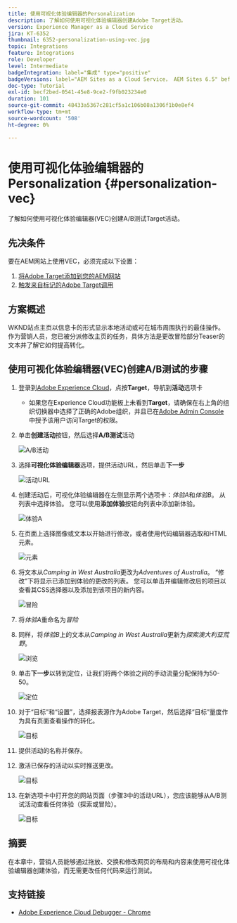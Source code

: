 ```yaml
---
title: 使用可视化体验编辑器的Personalization
description: 了解如何使用可视化体验编辑器创建Adobe Target活动。
version: Experience Manager as a Cloud Service
jira: KT-6352
thumbnail: 6352-personalization-using-vec.jpg
topic: Integrations
feature: Integrations
role: Developer
level: Intermediate
badgeIntegration: label="集成" type="positive"
badgeVersions: label="AEM Sites as a Cloud Service， AEM Sites 6.5" before-title="false"
doc-type: Tutorial
exl-id: becf2bed-0541-45e8-9ce2-f9fb023234e0
duration: 101
source-git-commit: 48433a5367c281cf5a1c106b08a1306f1b0e8ef4
workflow-type: tm+mt
source-wordcount: '508'
ht-degree: 0%

---
```


# 使用可视化体验编辑器的Personalization {#personalization-vec}

了解如何使用可视化体验编辑器(VEC)创建A/B测试Target活动。

## 先决条件

要在AEM网站上使用VEC，必须完成以下设置：

1. [将Adobe Target添加到您的AEM网站](./add-target-launch-extension.md)
1. [触发来自标记的Adobe Target调用](./load-and-fire-target.md)

## 方案概述

WKND站点主页以信息卡的形式显示本地活动或可在城市周围执行的最佳操作。 作为营销人员，您已被分派修改主页的任务，具体方法是更改冒险部分Teaser的文本并了解它如何提高转化。

## 使用可视化体验编辑器(VEC)创建A/B测试的步骤

1. 登录到[Adobe Experience Cloud](https://experience.adobe.com/)，点按&#x200B;__Target__，导航到&#x200B;__活动__&#x200B;选项卡

   + 如果您在Experience Cloud功能板上未看到&#x200B;__Target__，请确保在右上角的组织切换器中选择了正确的Adobe组织，并且已在[Adobe Admin Console](https://adminconsole.adobe.com/)中授予该用户访问Target的权限。

1. 单击&#x200B;**创建活动**&#x200B;按钮，然后选择&#x200B;**A/B测试**&#x200B;活动

   ![A/B活动](assets/ab-target-activity.png)

1. 选择&#x200B;**可视化体验编辑器**&#x200B;选项，提供活动URL，然后单击&#x200B;**下一步**

   ![活动URL](assets/ab-test-url.png)

1. 创建活动后，可视化体验编辑器在左侧显示两个选项卡：*体验A*&#x200B;和&#x200B;*体验B*。 从列表中选择体验。 您可以使用&#x200B;**添加体验**&#x200B;按钮向列表中添加新体验。

   ![体验A](assets/experience.png)

1. 在页面上选择图像或文本以开始进行修改，或者使用代码编辑器选取和HTML元素。

   ![元素](assets/select-element.png)

1. 将文本从&#x200B;*Camping in West Australia*&#x200B;更改为&#x200B;*Adventures of Australia*。 “修改”下将显示已添加到体验的更改的列表。 您可以单击并编辑修改后的项目以查看其CSS选择器以及添加到该项目的新内容。

   ![冒险](assets/adventures.png)

1. 将&#x200B;*体验A*&#x200B;重命名为&#x200B;*冒险*
1. 同样，将&#x200B;*体验B*&#x200B;上的文本从&#x200B;*Camping in West Australia*&#x200B;更新为&#x200B;*探索澳大利亚荒野*。

   ![浏览](assets/explore.png)

1. 单击&#x200B;**下一步**&#x200B;以转到定位，让我们将两个体验之间的手动流量分配保持为50-50。

   ![定位](assets/targeting.png)

1. 对于“目标”和“设置”，选择报表源作为Adobe Target，然后选择“目标”量度作为具有页面查看操作的转化。

   ![目标](assets/goals.png)

1. 提供活动的名称并保存。
1. 激活已保存的活动以实时推送更改。

   ![目标](assets/activate.png)

1. 在新选项卡中打开您的网站页面（步骤3中的活动URL），您应该能够从A/B测试活动查看任何体验（探索或冒险）。

   ![目标](assets/publish.png)

## 摘要

在本章中，营销人员能够通过拖放、交换和修改网页的布局和内容来使用可视化体验编辑器创建体验，而无需更改任何代码来运行测试。

## 支持链接

+ [Adobe Experience Cloud Debugger - Chrome](https://chrome.google.com/webstore/detail/adobe-experience-platform/bfnnokhpnncpkdmbokanobigaccjkpob)
